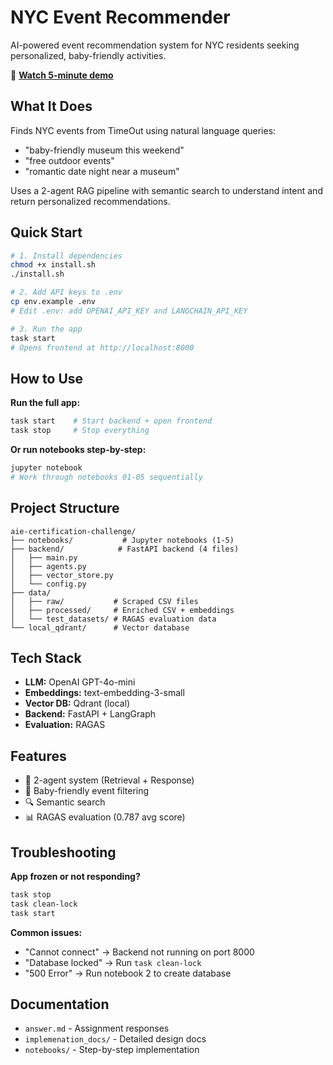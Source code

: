# NYC Event Recommender

AI-powered event recommendation system for NYC residents seeking personalized, baby-friendly activities.

🎥 **[Watch 5-minute demo](https://www.loom.com/share/4d026ecec1304db3b4f581bf84d29ff5)**

## What It Does

Finds NYC events from TimeOut using natural language queries:
- "baby-friendly museum this weekend"
- "free outdoor events" 
- "romantic date night near a museum"

Uses a 2-agent RAG pipeline with semantic search to understand intent and return personalized recommendations.

## Quick Start

```bash
# 1. Install dependencies
chmod +x install.sh
./install.sh

# 2. Add API keys to .env
cp env.example .env
# Edit .env: add OPENAI_API_KEY and LANGCHAIN_API_KEY

# 3. Run the app
task start
# Opens frontend at http://localhost:8000
```

## How to Use

**Run the full app:**
```bash
task start    # Start backend + open frontend
task stop     # Stop everything
```

**Or run notebooks step-by-step:**
```bash
jupyter notebook
# Work through notebooks 01-05 sequentially
```

## Project Structure

```
aie-certification-challenge/
├── notebooks/           # Jupyter notebooks (1-5)
├── backend/            # FastAPI backend (4 files)
│   ├── main.py
│   ├── agents.py
│   ├── vector_store.py
│   └── config.py
├── data/
│   ├── raw/           # Scraped CSV files
│   ├── processed/     # Enriched CSV + embeddings
│   └── test_datasets/ # RAGAS evaluation data
└── local_qdrant/      # Vector database
```

## Tech Stack

- **LLM:** OpenAI GPT-4o-mini
- **Embeddings:** text-embedding-3-small
- **Vector DB:** Qdrant (local)
- **Backend:** FastAPI + LangGraph
- **Evaluation:** RAGAS

## Features

- 🎯 2-agent system (Retrieval + Response)
- 🍼 Baby-friendly event filtering
- 🔍 Semantic search
- 📊 RAGAS evaluation (0.787 avg score)

## Troubleshooting

**App frozen or not responding?**
```bash
task stop
task clean-lock
task start
```

**Common issues:**
- "Cannot connect" → Backend not running on port 8000
- "Database locked" → Run `task clean-lock`
- "500 Error" → Run notebook 2 to create database

## Documentation

- `answer.md` - Assignment responses
- `implemenation_docs/` - Detailed design docs
- `notebooks/` - Step-by-step implementation

